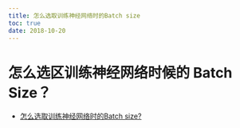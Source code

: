 ```yaml
---
title: 怎么选取训练神经网络时的Batch size
toc: true
date: 2018-10-20
---
```


# 怎么选区训练神经网络时候的 Batch Size？



- [怎么选取训练神经网络时的Batch size?](https://www.zhihu.com/question/61607442)
